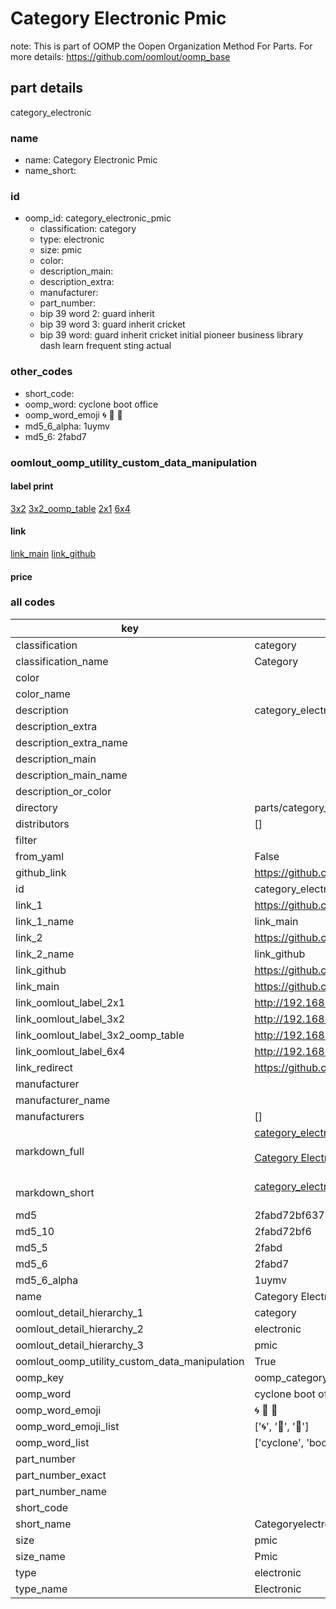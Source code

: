 # Category Electronic Pmic  

note: This is part of OOMP the Oopen Organization Method For Parts. For more details: https://github.com/oomlout/oomp_base

##  part details
  



category_electronic



### name
* name: Category Electronic Pmic
* name_short: 
### id
* oomp_id: category_electronic_pmic
  * classification: category
  * type: electronic
  * size: pmic
  * color: 
  * description_main: 
  * description_extra: 
  * manufacturer: 
  * part_number: 
  * bip 39 word 2: guard inherit
  * bip 39 word 3: guard inherit cricket
  * bip 39 word: guard inherit cricket initial pioneer business library dash learn frequent sting actual

### other_codes
* short_code: 
* oomp_word: cyclone boot office
* oomp_word_emoji :cyclone: :boot: :office:
* md5_6_alpha: 1uymv
* md5_6: 2fabd7






### oomlout_oomp_utility_custom_data_manipulation
#### label print
[3x2](http://192.168.1.245:1112/?label=oomp%201uymv)
[3x2_oomp_table](http://192.168.1.108:1112/?label=oomp%201uymv)
[2x1](http://192.168.1.242:1112/?label=oomp%201uymv)
[6x4](http://192.168.1.55:1112/?label=oomp%201uymv)    

#### link

[link_main](https://github.com/oomlout/oomlout_oomp_version_1_messy/tree/main/parts/category_electronic_pmic) [link_github](https://github.com/oomlout/oomlout_oomp_version_1_messy/tree/main/parts/category_electronic_pmic)                             

#### price







### all codes 
| key | value |  
| --- | --- |  
| classification | category |  
| classification_name | Category |  
| color |  |  
| color_name |  |  
| description | category_electronic |  
| description_extra |  |  
| description_extra_name |  |  
| description_main |  |  
| description_main_name |  |  
| description_or_color |   |  
| directory | parts/category_electronic_pmic |  
| distributors | [] |  
| filter |  |  
| from_yaml | False |  
| github_link | https://github.com/oomlout/oomlout_oomp_part_src/tree/main/parts/category_electronic_pmic |  
| id | category_electronic_pmic |  
| link_1 | https://github.com/oomlout/oomlout_oomp_version_1_messy/tree/main/parts/category_electronic_pmic |  
| link_1_name | link_main |  
| link_2 | https://github.com/oomlout/oomlout_oomp_version_1_messy/tree/main/parts/category_electronic_pmic |  
| link_2_name | link_github |  
| link_github | https://github.com/oomlout/oomlout_oomp_version_1_messy/tree/main/parts/category_electronic_pmic |  
| link_main | https://github.com/oomlout/oomlout_oomp_version_1_messy/tree/main/parts/category_electronic_pmic |  
| link_oomlout_label_2x1 | http://192.168.1.242:1112/?label=oomp%201uymv |  
| link_oomlout_label_3x2 | http://192.168.1.245:1112/?label=oomp%201uymv |  
| link_oomlout_label_3x2_oomp_table | http://192.168.1.108:1112/?label=oomp%201uymv |  
| link_oomlout_label_6x4 | http://192.168.1.55:1112/?label=oomp%201uymv |  
| link_redirect | https://github.com/oomlout/oomlout_oomp_version_1_messy/tree/main/parts/category_electronic_pmic |  
| manufacturer |  |  
| manufacturer_name |  |  
| manufacturers | [] |  
| markdown_full | [category_electronic_pmic](none)<br>[](none)<br>[Category Electronic Pmic](none)<br><br> |  
| markdown_short | [category_electronic_pmic](none)<br><br> |  
| md5 | 2fabd72bf637b0207c52973e66dcf33a |  
| md5_10 | 2fabd72bf6 |  
| md5_5 | 2fabd |  
| md5_6 | 2fabd7 |  
| md5_6_alpha | 1uymv |  
| name | Category Electronic Pmic |  
| oomlout_detail_hierarchy_1 | category |  
| oomlout_detail_hierarchy_2 | electronic |  
| oomlout_detail_hierarchy_3 | pmic |  
| oomlout_oomp_utility_custom_data_manipulation | True |  
| oomp_key | oomp_category_electronic_pmic |  
| oomp_word | cyclone boot office |  
| oomp_word_emoji | :cyclone: :boot: :office: |  
| oomp_word_emoji_list | [':cyclone:', ':boot:', ':office:'] |  
| oomp_word_list | ['cyclone', 'boot', 'office'] |  
| part_number |  |  
| part_number_exact |  |  
| part_number_name |  |  
| short_code |  |  
| short_name | Categoryelectronic |  
| size | pmic |  
| size_name | Pmic |  
| type | electronic |  
| type_name | Electronic |  
